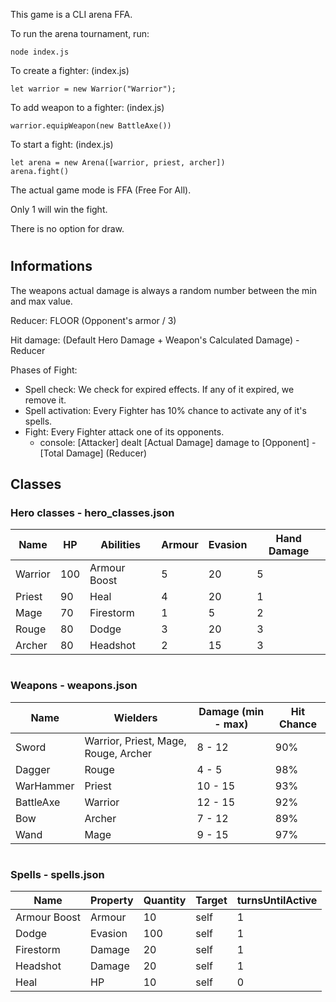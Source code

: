 This game is a CLI arena FFA.

To run the arena tournament, run:
```
node index.js
```

To create a fighter: (index.js)
```
let warrior = new Warrior("Warrior"); 
```

To add weapon to a fighter: (index.js)
```
warrior.equipWeapon(new BattleAxe())
```

To start a fight: (index.js)
```
let arena = new Arena([warrior, priest, archer])
arena.fight()  
```
The actual game mode is FFA (Free For All).

Only 1 will win the fight.

There is no option for draw.




#

## Informations

The weapons actual damage is always a random number between the min and max value.

Reducer: FLOOR (Opponent's armor / 3)

Hit damage: (Default Hero Damage + Weapon's Calculated Damage) - Reducer


Phases of Fight:
  - Spell check: We check for expired effects. If any of it expired, we remove it.
  - Spell activation: Every Fighter has 10% chance to activate any of it's spells.
  - Fight: Every Fighter attack one of its opponents.
    - console: [Attacker] dealt [Actual Damage] damage to [Opponent] -  [Total Damage] (Reducer)

## Classes

### Hero classes - hero_classes.json
|Name|HP|Abilities|Armour|Evasion|Hand Damage|
|--|--|--|--|--|--|
|Warrior|100|Armour Boost|5|20|5|
|Priest|90|Heal|4|20|1|
|Mage|70|Firestorm|1|5|2|
|Rouge|80|Dodge|3|20|3|
|Archer|80|Headshot|2|15|3|

#

### Weapons - weapons.json
Name|Wielders|Damage (min - max)|Hit Chance
|--|--|--|--|
|Sword|Warrior, Priest, Mage, Rouge, Archer|8 - 12|90%|
|Dagger|Rouge|4 - 5|98%|
|WarHammer|Priest|10 - 15|93%
|BattleAxe|Warrior|12 - 15|92%
|Bow|Archer|7 - 12|89%
|Wand|Mage|9 - 15|97%

#

### Spells - spells.json
|Name|Property|Quantity|Target|turnsUntilActive|
|--|--|--|--|--|
|Armour Boost|Armour|10|self|1|
|Dodge|Evasion|100|self|1|
|Firestorm|Damage|20|self|1|
|Headshot|Damage|20|self|1|
|Heal|HP|10|self|0|

